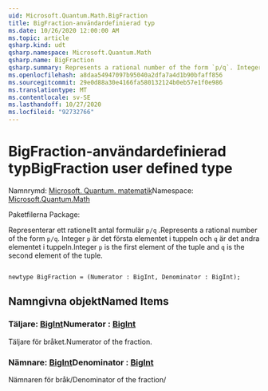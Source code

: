 ```yaml
---
uid: Microsoft.Quantum.Math.BigFraction
title: BigFraction-användardefinierad typ
ms.date: 10/26/2020 12:00:00 AM
ms.topic: article
qsharp.kind: udt
qsharp.namespace: Microsoft.Quantum.Math
qsharp.name: BigFraction
qsharp.summary: Represents a rational number of the form `p/q`. Integer `p` is the first element of the tuple and `q` is the second element of the tuple.
ms.openlocfilehash: a8daa54947097b95040a2dfa7a4d1b90bfaff856
ms.sourcegitcommit: 29e0d88a30e4166fa580132124b0eb57e1f0e986
ms.translationtype: MT
ms.contentlocale: sv-SE
ms.lasthandoff: 10/27/2020
ms.locfileid: "92732766"
---
```

# <a name="bigfraction-user-defined-type"></a><span data-ttu-id="b5a60-102">BigFraction-användardefinierad typ</span><span class="sxs-lookup"><span data-stu-id="b5a60-102">BigFraction user defined type</span></span>

<span data-ttu-id="b5a60-103">Namnrymd: [Microsoft. Quantum. matematik](xref:Microsoft.Quantum.Math)</span><span class="sxs-lookup"><span data-stu-id="b5a60-103">Namespace: [Microsoft.Quantum.Math](xref:Microsoft.Quantum.Math)</span></span>

<span data-ttu-id="b5a60-104">Paketfilerna [](https://nuget.org/packages/)</span><span class="sxs-lookup"><span data-stu-id="b5a60-104">Package: [](https://nuget.org/packages/)</span></span>


<span data-ttu-id="b5a60-105">Representerar ett rationellt antal formulär `p/q` .</span><span class="sxs-lookup"><span data-stu-id="b5a60-105">Represents a rational number of the form `p/q`.</span></span> <span data-ttu-id="b5a60-106">Integer `p` är det första elementet i tuppeln och `q` är det andra elementet i tuppeln.</span><span class="sxs-lookup"><span data-stu-id="b5a60-106">Integer `p` is the first element of the tuple and `q` is the second element of the tuple.</span></span>

```qsharp

newtype BigFraction = (Numerator : BigInt, Denominator : BigInt);
```



## <a name="named-items"></a><span data-ttu-id="b5a60-107">Namngivna objekt</span><span class="sxs-lookup"><span data-stu-id="b5a60-107">Named Items</span></span>

### <a name="numerator--bigint"></a><span data-ttu-id="b5a60-108">Täljare: [BigInt](xref:microsoft.quantum.lang-ref.bigint)</span><span class="sxs-lookup"><span data-stu-id="b5a60-108">Numerator : [BigInt](xref:microsoft.quantum.lang-ref.bigint)</span></span>

<span data-ttu-id="b5a60-109">Täljare för bråket.</span><span class="sxs-lookup"><span data-stu-id="b5a60-109">Numerator of the fraction.</span></span>
### <a name="denominator--bigint"></a><span data-ttu-id="b5a60-110">Nämnare: [BigInt](xref:microsoft.quantum.lang-ref.bigint)</span><span class="sxs-lookup"><span data-stu-id="b5a60-110">Denominator : [BigInt](xref:microsoft.quantum.lang-ref.bigint)</span></span>

<span data-ttu-id="b5a60-111">Nämnaren för bråk/</span><span class="sxs-lookup"><span data-stu-id="b5a60-111">Denominator of the fraction/</span></span>